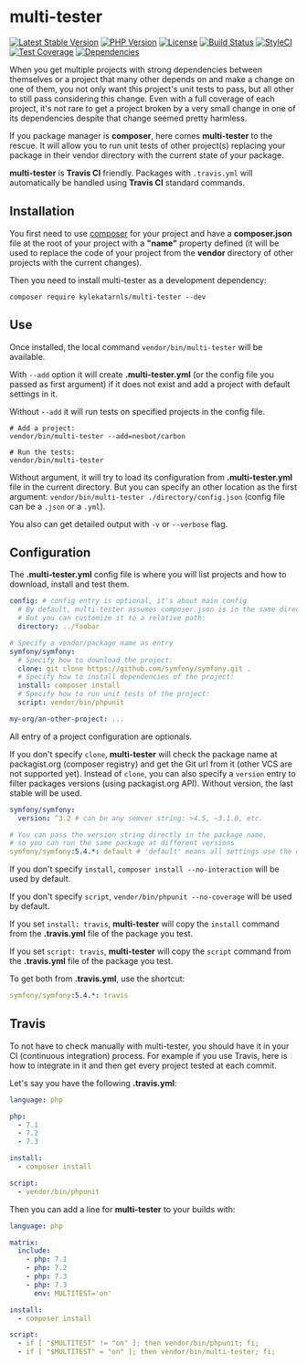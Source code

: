 # multi-tester

[![Latest Stable Version](https://poser.pugx.org/kylekatarnls/multi-tester/v/stable.png)](https://packagist.org/packages/kylekatarnls/multi-tester)
[![PHP Version](https://img.shields.io/packagist/php-v/kylekatarnls/multi-tester.svg)](https://php.net)
[![License](https://poser.pugx.org/kylekatarnls/multi-tester/license)](https://packagist.org/packages/kylekatarnls/multi-tester)
[![Build Status](https://travis-ci.org/kylekatarnls/multi-tester.svg?branch=master)](https://travis-ci.org/kylekatarnls/multi-tester)
[![StyleCI](https://styleci.io/repos/168829625/shield?style=flat)](https://styleci.io/repos/168829625)
[![Test Coverage](https://codeclimate.com/github/kylekatarnls/multi-tester/badges/coverage.svg)](https://codecov.io/github/kylekatarnls/multi-tester?branch=master)
[![Dependencies](https://tidelift.com/badges/github/kylekatarnls/multi-tester)](https://tidelift.com/subscription/pkg/packagist-pug-php-pug?utm_source=packagist-pug-php-pug&utm_medium=referral&utm_campaign=readme)

When you get multiple projects with strong dependencies between themselves or a project that many other depends on
and make a change on one of them, you not only want this project's unit tests to pass, but all other to still pass
considering this change. Even with a full coverage of each project, it's not rare to get a project broken by a very
small change in one of its dependencies despite that change seemed pretty harmless.

If you package manager is **composer**, here comes **multi-tester** to the rescue. It will allow you to run unit tests
of other project(s) replacing your package in their vendor directory with the current state of your package.

**multi-tester** is **Travis CI** friendly. Packages with `.travis.yml` will automatically be handled using **Travis CI**
standard commands.

## Installation

You first need to use [composer](https://getcomposer.org) for your project and have a **composer.json** file at the
root of your project with a **"name"** property defined (it will be used to replace the code of your project from the
**vendor** directory of other projects with the current changes).

Then you need to install multi-tester as a development dependency:
```
composer require kylekatarnls/multi-tester --dev
```

## Use

Once installed, the local command `vendor/bin/multi-tester` will be available.

With `--add` option it will create **.multi-tester.yml** (or the config file you passed as first argument)
if it does not exist and add a project with default settings in it.

Without `--add` it will run tests on specified projects in the config file.

```
# Add a project:
vendor/bin/multi-tester --add=nesbot/carbon

# Run the tests:
vendor/bin/multi-tester
```

Without argument, it will try to load its configuration from **.multi-tester.yml** file in the current directory.
But you can specify an other location as the first argument: `vendor/bin/multi-tester ./directory/config.json`
(config file can be a `.json` or a `.yml`).

You also can get detailed output with `-v` or `--verbose` flag.

## Configuration

The **.multi-tester.yml** config file is where you will list projects and how to download, install and test them.

```yaml
config: # config entry is optional, it's about main config
  # By default, multi-tester assumes composer.json is in the same directory than .multi-tester.yml
  # But you can customize it to a relative path:
  directory: ../foobar

# Specify a vendor/package name as entry
symfony/symfony:
  # Specify how to download the project:
  clone: git clone https://github.com/symfony/symfony.git .
  # Specify how to install dependencies of the project:
  install: composer install
  # Specify how to run unit tests of the project:
  script: vendor/bin/phpunit

my-org/an-other-project: ...
```

All entry of a project configuration are optionals.

If you don't specify `clone`, **multi-tester** will check the package name at packagist.org (composer registry) and
get the Git url from it (other VCS are not supported yet). Instead of `clone`, you can also specify a `version` entry
to filter packages versions (using packagist.org API). Without version, the last stable will be used.


```yaml
symfony/symfony:
  version: ^3.2 # can be any semver string: >4.5, ~3.1.0, etc.

# You can pass the version string directly in the package name,
# so you can run the same package at different versions
symfony/symfony:5.4.*: default # 'default' means all settings use the default one
```

If you don't specify `install`, `composer install --no-interaction` will be used by default.

If you don't specify `script`, `vendor/bin/phpunit --no-coverage` will be used by default.

If you set `install: travis`, **multi-tester** will copy the `install` command from the **.travis.yml** file of
the package you test.

If you set `script: travis`, **multi-tester** will copy the `script` command from the **.travis.yml** file of
the package you test.

To get both from **.travis.yml**, use the shortcut:

```yaml
symfony/symfony:5.4.*: travis
```

## Travis

To not have to check manually with multi-tester, you should have it in your CI (continuous integration) process.
For example if you use Travis, here is how to integrate in it and then get every project tested at each commit.

Let's say you have the following **.travis.yml**:

```yaml
language: php

php:
  - 7.1
  - 7.2
  - 7.3

install:
  - composer install

script:
  - vendor/bin/phpunit
```

Then you can add a line for **multi-tester** to your builds with:

```yaml
language: php

matrix:
  include:
    - php: 7.1
    - php: 7.2
    - php: 7.3
    - php: 7.3
      env: MULTITEST='on'

install:
  - composer install

script:
  - if [ "$MULTITEST" != "on" ]; then vendor/bin/phpunit; fi;
  - if [ "$MULTITEST" = "on" ]; then vendor/bin/multi-tester; fi;
```
